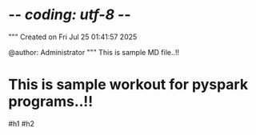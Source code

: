 # -*- coding: utf-8 -*-
"""
Created on Fri Jul 25 01:41:57 2025

@author: Administrator
"""
This is sample MD file..!!
# This is sample workout for pyspark programs..!!
#h1
#h2
